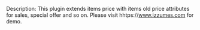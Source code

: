 Description: This plugin extends items price with items old price attributes for sales, special offer and so on. Please visit hhtps://www.izzumes.com for demo.


